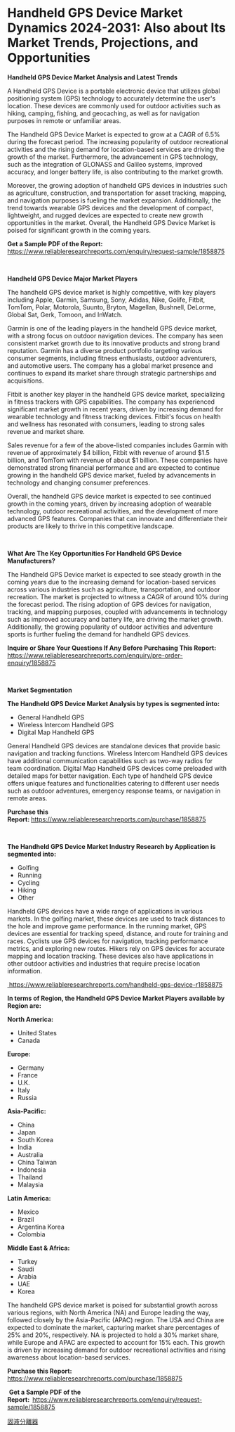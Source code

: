 <p><h1>Handheld GPS Device Market Dynamics 2024-2031: Also about Its Market Trends, Projections, and Opportunities</h1></p><p><strong>Handheld GPS Device Market Analysis and Latest Trends</strong></p>
<p><p>A Handheld GPS Device is a portable electronic device that utilizes global positioning system (GPS) technology to accurately determine the user's location. These devices are commonly used for outdoor activities such as hiking, camping, fishing, and geocaching, as well as for navigation purposes in remote or unfamiliar areas.</p><p>The Handheld GPS Device Market is expected to grow at a CAGR of 6.5% during the forecast period. The increasing popularity of outdoor recreational activities and the rising demand for location-based services are driving the growth of the market. Furthermore, the advancement in GPS technology, such as the integration of GLONASS and Galileo systems, improved accuracy, and longer battery life, is also contributing to the market growth.</p><p>Moreover, the growing adoption of handheld GPS devices in industries such as agriculture, construction, and transportation for asset tracking, mapping, and navigation purposes is fueling the market expansion. Additionally, the trend towards wearable GPS devices and the development of compact, lightweight, and rugged devices are expected to create new growth opportunities in the market. Overall, the Handheld GPS Device Market is poised for significant growth in the coming years.</p></p>
<p><strong>Get a Sample PDF of the Report:&nbsp;</strong> <a href="https://www.reliableresearchreports.com/enquiry/request-sample/1858875">https://www.reliableresearchreports.com/enquiry/request-sample/1858875</a></p>
<p>&nbsp;</p>
<p><strong>Handheld GPS Device Major Market Players</strong></p>
<p><p>The handheld GPS device market is highly competitive, with key players including Apple, Garmin, Samsung, Sony, Adidas, Nike, Golife, Fitbit, TomTom, Polar, Motorola, Suunto, Bryton, Magellan, Bushnell, DeLorme, Global Sat, Gerk, Tomoon, and InWatch.</p><p>Garmin is one of the leading players in the handheld GPS device market, with a strong focus on outdoor navigation devices. The company has seen consistent market growth due to its innovative products and strong brand reputation. Garmin has a diverse product portfolio targeting various consumer segments, including fitness enthusiasts, outdoor adventurers, and automotive users. The company has a global market presence and continues to expand its market share through strategic partnerships and acquisitions.</p><p>Fitbit is another key player in the handheld GPS device market, specializing in fitness trackers with GPS capabilities. The company has experienced significant market growth in recent years, driven by increasing demand for wearable technology and fitness tracking devices. Fitbit's focus on health and wellness has resonated with consumers, leading to strong sales revenue and market share.</p><p>Sales revenue for a few of the above-listed companies includes Garmin with revenue of approximately $4 billion, Fitbit with revenue of around $1.5 billion, and TomTom with revenue of about $1 billion. These companies have demonstrated strong financial performance and are expected to continue growing in the handheld GPS device market, fueled by advancements in technology and changing consumer preferences.</p><p>Overall, the handheld GPS device market is expected to see continued growth in the coming years, driven by increasing adoption of wearable technology, outdoor recreational activities, and the development of more advanced GPS features. Companies that can innovate and differentiate their products are likely to thrive in this competitive landscape.</p></p>
<p>&nbsp;</p>
<p><strong>What Are The Key Opportunities For Handheld GPS Device Manufacturers?</strong></p>
<p><p>The Handheld GPS Device market is expected to see steady growth in the coming years due to the increasing demand for location-based services across various industries such as agriculture, transportation, and outdoor recreation. The market is projected to witness a CAGR of around 10% during the forecast period. The rising adoption of GPS devices for navigation, tracking, and mapping purposes, coupled with advancements in technology such as improved accuracy and battery life, are driving the market growth. Additionally, the growing popularity of outdoor activities and adventure sports is further fueling the demand for handheld GPS devices.</p></p>
<p><strong>Inquire or Share Your Questions If Any Before Purchasing This Report:</strong> <a href="https://www.reliableresearchreports.com/enquiry/pre-order-enquiry/1858875">https://www.reliableresearchreports.com/enquiry/pre-order-enquiry/1858875</a></p>
<p>&nbsp;</p>
<p><strong>Market Segmentation</strong></p>
<p><strong>The Handheld GPS Device Market Analysis by types is segmented into:</strong></p>
<p><ul><li>General Handheld GPS</li><li>Wireless Intercom Handheld GPS</li><li>Digital Map Handheld GPS</li></ul></p>
<p><p>General Handheld GPS devices are standalone devices that provide basic navigation and tracking functions. Wireless Intercom Handheld GPS devices have additional communication capabilities such as two-way radios for team coordination. Digital Map Handheld GPS devices come preloaded with detailed maps for better navigation. Each type of handheld GPS device offers unique features and functionalities catering to different user needs such as outdoor adventures, emergency response teams, or navigation in remote areas.</p></p>
<p><strong>Purchase this Report:&nbsp;</strong><a href="https://www.reliableresearchreports.com/purchase/1858875">https://www.reliableresearchreports.com/purchase/1858875</a></p>
<p>&nbsp;</p>
<p><strong>The Handheld GPS Device Market Industry Research by Application is segmented into:</strong></p>
<p><ul><li>Golfing</li><li>Running</li><li>Cycling</li><li>Hiking</li><li>Other</li></ul></p>
<p><p>Handheld GPS devices have a wide range of applications in various markets. In the golfing market, these devices are used to track distances to the hole and improve game performance. In the running market, GPS devices are essential for tracking speed, distance, and route for training and races. Cyclists use GPS devices for navigation, tracking performance metrics, and exploring new routes. Hikers rely on GPS devices for accurate mapping and location tracking. These devices also have applications in other outdoor activities and industries that require precise location information.</p></p>
<p><a href="https://www.reliableresearchreports.com/handheld-gps-device-r1858875">&nbsp;https://www.reliableresearchreports.com/handheld-gps-device-r1858875</a></p>
<p><strong>In terms of Region, the Handheld GPS Device Market Players available by Region are:</strong></p>
<p>
    <p> <strong> North America: </strong>
        <ul>
            <li>United States</li>
            <li>Canada</li>
        </ul>
        </p> 
    <p> <strong> Europe: </strong>
        <ul>
            <li>Germany</li>
            <li>France</li>
            <li>U.K.</li>
            <li>Italy</li>
            <li>Russia</li>
        </ul>
        </p> 
    <p> <strong> Asia-Pacific: </strong>
        <ul>
            <li>China</li>
            <li>Japan</li>
            <li>South Korea</li>
            <li>India</li>
            <li>Australia</li>
            <li>China Taiwan</li>
            <li>Indonesia</li>
            <li>Thailand</li>
            <li>Malaysia</li>
        </ul>
        </p> 
    <p> <strong> Latin America: </strong>
        <ul>
            <li>Mexico</li>
            <li>Brazil</li>
            <li>Argentina Korea</li>
            <li>Colombia</li>
        </ul>
        </p> 
    <p> <strong> Middle East & Africa: </strong>
        <ul>
            <li>Turkey</li>
            <li>Saudi</li>
            <li>Arabia</li>
            <li>UAE</li>
            <li>Korea</li>
        </ul>
    </p>
    </p>
<p><p>The handheld GPS device market is poised for substantial growth across various regions, with North America (NA) and Europe leading the way, followed closely by the Asia-Pacific (APAC) region. The USA and China are expected to dominate the market, capturing market share percentages of 25% and 20%, respectively. NA is projected to hold a 30% market share, while Europe and APAC are expected to account for 15% each. This growth is driven by increasing demand for outdoor recreational activities and rising awareness about location-based services.</p></p>
<p><strong>Purchase this Report: </strong><a href="https://www.reliableresearchreports.com/purchase/1858875">https://www.reliableresearchreports.com/purchase/1858875</a></p>
<p>&nbsp;<strong>Get a Sample PDF of the Report:&nbsp;&nbsp;</strong><a href="https://www.reliableresearchreports.com/enquiry/request-sample/1858875">https://www.reliableresearchreports.com/enquiry/request-sample/1858875</a></p>
<p><strong></strong></p>
<p><p><a href="https://github.com/nemesis2824/Market-Research-Report-List-1/blob/main/216512432479.md">固液分離器</a></p></p>